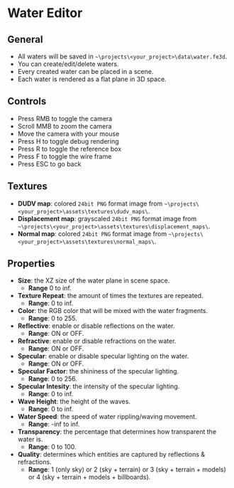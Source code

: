 # Water Editor

## General

- All waters will be saved in `~\projects\<your_project>\data\water.fe3d`.
- You can create/edit/delete waters.
- Every created water can be placed in a scene.
- Each water is rendered as a flat plane in 3D space.

## Controls

- Press RMB to toggle the camera
- Scroll MMB to zoom the camera
- Move the camera with your mouse
- Press H to toggle debug rendering
- Press R to toggle the reference box
- Press F to toggle the wire frame
- Press ESC to go back

## Textures

- **DUDV map**: colored `24bit PNG` format image from `~\projects\<your_project>\assets\textures\dudv_maps\`.
- **Displacement map**: grayscaled `24bit PNG` format image from `~\projects\<your_project>\assets\textures\displacement_maps\`.
- **Normal map**: colored `24bit PNG` format image from `~\projects\<your_project>\assets\textures\normal_maps\`.

## Properties

- **Size**: the XZ size of the water plane in scene space.
  - **Range** 0 to inf.
- **Texture Repeat**: the amount of times the textures are repeated.
  - **Range**: 0 to inf.
- **Color**: the RGB color that will be mixed with the water fragments.
  - **Range**: 0 to 255.
- **Reflective**: enable or disable reflections on the water.
  - **Range**: ON or OFF.
- **Refractive**: enable or disable refractions on the water.
  - **Range**: ON or OFF.
- **Specular**: enable or disable specular lighting on the water.
  - **Range**: ON or OFF.
- **Specular Factor**: the shininess of the specular lighting.
  - **Range**: 0 to 256.
- **Specular Intesity**: the intensity of the specular lighting.
  - **Range**: 0 to inf.
- **Wave Height**: the height of the waves.
  - **Range**: 0 to inf.
- **Water Speed**: the speed of water rippling/waving movement.
  - **Range**: -inf to inf.
- **Transparency**: the percentage that determines how transparent the water is.
  - **Range**: 0 to 100.
- **Quality**: determines which entities are captured by reflections & refractions.
  - **Range**: 1 (only sky) or 2 (sky + terrain) or 3 (sky + terrain + models) or 4 (sky + terrain + models + billboards).
